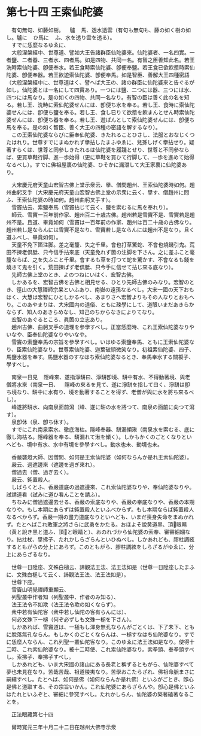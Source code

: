 # 第七十四 王索仙陀婆
　有句無句、如藤如樹。<img width="16" height="16" src="_cKkkErQ.png" border="0">驢<img width="16" height="16" src="_cKkkErQ.png" border="0">馬、透水透雲（有句も無句も、藤の如く樹の如し。驢に<img width="16" height="16" src="_cKkkErQ.png" border="0">ひ馬に<img width="16" height="16" src="_cKkkErQ.png" border="0">ふ、水を透り雲を透る）。  
　すでに恁麼なるゆゑに、  
　大般涅槃經中、世尊道、譬如大王告諸群臣仙陀婆來。仙陀婆者、一名四實。一者鹽、二者器、三者水、四者馬。如是四物、共同一名。有智之臣善知此名。若王洗時索仙陀婆、卽便奉水。若王食時索仙陀婆、卽便奉鹽。若王食已欲飮漿時索仙陀婆、卽便奉器。若王欲遊索仙陀婆、卽便奉馬。如是智臣、善解大王四種密語（大般涅槃經中に、世尊道はく、譬へば大王の、諸の群臣に仙陀婆來と告ぐるが如し。仙陀婆とは一名にして四實あり。一つには鹽、二つには器、三つには水、四つには馬なり。是の如くの四物、共同一名なり。有智の臣は善く此の名を知る。若し王、洗時に索仙陀婆せんには、卽便ち水を奉る。若し王、食時に索仙陀婆せんには、卽便ち鹽を奉る。若し王、食し已りて欲漿を飮まんとせん時索仙陀婆せんには、卽便ち器を奉る。若し王、遊ばんとして索仙陀婆せんには、卽便ち馬を奉る。是の如く智臣、善く大王の四種の密語を解するなり）。  
　この王索仙陀婆ならびに臣奉仙陀婆、きたれることひさし、法服とおなじくつたはれり。世尊すでにまぬかれず擧拈したまふゆゑに、兒孫しげく擧拈せり。疑著すらくは、世尊と同參しきたれるは仙陀婆を履踐とせり、世尊と不同參ならば、更買草鞋行脚、進一歩始得（更に草鞋を買ひて行脚して、一歩を進めて始得なるべし）。すでに佛祖屋裏の仙陀婆、ひそかに漏泄して大王家裏に仙陀婆あり。  
  
　大宋慶元府天童山宏智古佛上堂示衆云、擧、僧問趙州、王索仙陀婆時如何。趙州曲躬叉手（大宋慶元府天童山宏智古佛上堂の示衆に云く、擧す、僧趙州に問ふ、王索仙陀婆の時如何。趙州曲躬叉手す）。  
　雪竇拈云、索鹽奉馬（雪竇拈じて云く、鹽を索むるに馬を奉れり）。  
　師云、雪竇一百年前作家、趙州百二十歳古佛。趙州若是雪竇不是、雪竇若是趙州不是。且道、畢竟如何（雪竇は一百年前の作家、趙州は百二十歳の古佛なり。趙州若し是ならんには雪竇不是なり、雪竇若し是ならんには趙州不是なり。且く道ふべし、畢竟如何）。  
　天童不免下箇注脚。差之毫釐、失之千里。會也打草驚蛇、不會也燒錢引鬼。荒田不揀老倶胝、只今信手拈來底（天童免れず箇の注脚を下さん。之に差ふこと毫釐ならば、之を失ふこと千里。會するも草を打つて蛇を驚かす、不會なるも錢を燒きて鬼を引く。荒田揀ばず老倶胝、只今手に信せて拈じ來る底なり）。  
　先師古佛上堂のとき、よのつねにいはく、宏智古佛。  
　しかあるを、宏智古佛を古佛と相見せる、ひとり先師古佛のみなり。宏智のとき、徑山の大慧禪師宗杲といふあり、南嶽の遠孫なるべし。大宋一國の天下おもはく、大慧は宏智にひとしかるべし、あまりさへ宏智よりもその人なりとおもへり。このあやまりは、大宋國内の道俗、ともに疎學にして、道眼いまだあきらかならず、知人のあきらめなし、知己のちからなきによりてなり。  
　宏智のあぐるところ、眞箇の立志あり。  
　趙州古佛、曲躬叉手の道理を參學すべし。正當恁麼時、これ王索仙陀婆なりやいなや、臣奉仙陀婆なりやいなや。  
　雪竇の索鹽奉馬の宗旨を參學すべし。いはゆる索鹽奉馬、ともに王索仙陀婆なり、臣索仙陀婆なり。世尊索仙陀婆、迦葉破顔微笑なり。初祖索仙陀婆、四子、馬鹽水器を奉す。馬鹽水器のすなはち索仙陀婆なるとき、奉馬奉水する關棙子、學すべし。  
  
　南泉一日見<img width="16" height="16" src="_cPtPhZc.png" border="0">隱峰來、遂指淨缾曰、淨缾卽境、缾中有水、不得動著境、與老僧將水來（南泉一日、<img width="16" height="16" src="_cPtPhZc.png" border="0">隱峰の來るを見て、遂に淨缾を指して曰く、淨缾は卽ち境なり、缾中に水有り、境を動著することを得ず、老僧が與に水を將ち來るべし）。  
　峰遂將缾水、向南泉面前瀉（峰、遂に缾の水を將つて、南泉の面前に向つて瀉す）。  
　泉卽休（泉、卽ち休す）。  
　すでにこれ南泉索水、徹底海枯。隱峰奉器、缾漏傾湫（南泉水を索むる、底に徹し海枯る。隱峰器を奉る、缾漏れて湫を傾く）。しかもかくのごとくなりといへども、境中有水、水中有境を參學すべし。動水也未、動境也未。  
  
　香嚴襲燈大師、因僧問、如何是王索仙陀婆（如何ならんか是れ王索仙陀婆）。  
　嚴云、過遮邊來（遮邊を過ぎ來れ）。  
　僧過去（僧、過ぎ去く）。  
　嚴云、鈍置殺人。  
　しばらくとふ、香嚴道底の過遮邊來、これ索仙陀婆なりや、奉仙陀婆なりや。試請道看（試みに道ひ看んことを請ふ）。  
　ちなみに僧過遮邊去せる、香嚴の索底なりや、香嚴の奉底なりや、香嚴の本期なりや。もし本期にあらずは鈍置殺人といふべからず。もし本期ならば鈍置殺人なるべからず。香嚴一期の盡力道底なりといへども、いまだ喪身失命をまぬかれず。たとへばこれ敗軍之將さらに武勇をかたる。おほよそ說黄道黒、頂𩕳眼睛（黄と說き黒と道ふ、頂𩕳と眼睛と）、おのれづから仙陀婆の索奉、審審細細なり。拈拄杖、擧拂子、たれかしらざらんといひぬべし。しかあれども、膠柱調絃するともがらの分上にあらず。このともがら、膠柱調絃をしらざるがゆゑに、分上にあらざるなり。  
  
　世尊一日陞座、文殊白槌云、諦觀法王法、法王法如是（世尊一日陞座したまふに、文殊白槌して云く、諦觀法王法、法王法如是）。  
　世尊下座。  
　雪竇山明覺禪師重顯云、  
　列聖叢中作者知（列聖叢中、作者のみ知る）、  
　法王法令不如欺（法王法令欺の如くならず）。  
　衆中若有仙陀客（衆中若し仙陀の客有らんには）、  
　何必文殊下一槌（何ぞ必ずしも文殊一槌を下さん）。  
　しかあれば、雪竇道は、一槌もし渾身無孔ならんがごとくは、下了未下、ともに脫落無孔ならん。もしかくのごとくならんは、一槌すなはち仙陀婆なり。すでに恁麼人ならん、これ列聖一叢仙陀客なり。このゆゑに法王法如是なり。使得十二時、これ索仙陀婆なり。被十二時使、これ索仙陀婆なり。索拳頭、奉拳頭すべし。索拂子、奉拂子すべし。  
　しかあれども、いま大宋國の諸山にある長老と稱ずるともがら、仙陀婆すべて夢也未見在なり。苦哉苦哉、祖道陵夷なり。苦學おこたらざれ、佛祖命脈まさに嗣續すべし。たとへば、如何是佛（如何ならんか是れ佛）といふがごとき、卽心是佛と道取する、その宗旨いかん。これ仙陀婆にあらざらんや。卽心是佛といふはたれといふぞと、審細に參究すべし。たれかしらん、仙陀婆の築著磕著なることを。  
  
　正法眼藏第七十四  
  
　爾時寬元三年十月二十二日在越州大佛寺示衆